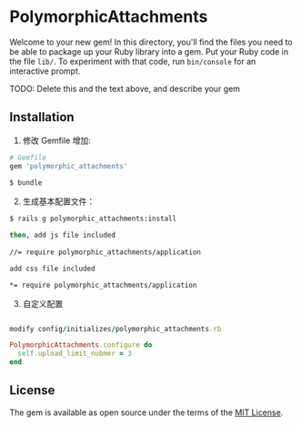 # PolymorphicAttachments

Welcome to your new gem! In this directory, you'll find the files you need to be able to package up your Ruby library into a gem. Put your Ruby code in the file `lib/`. To experiment with that code, run `bin/console` for an interactive prompt.

TODO: Delete this and the text above, and describe your gem

## Installation

1. 修改 Gemfile 增加:

```bash
# Gemfile
gem 'polymorphic_attachments'
    
$ bundle
```

2. 生成基本配置文件：


```bash
$ rails g polymorphic_attachments:install

then, add js file included 
    
//= require polymorphic_attachments/application

add css file included 

*= require polymorphic_attachments/application
```

3. 自定义配置

```ruby

modify config/initializes/polymorphic_attachments.rb

PolymorphicAttachments.configure do
  self.upload_limit_nubmer = 3
end
```


## License

The gem is available as open source under the terms of the [MIT License](http://opensource.org/licenses/MIT).

